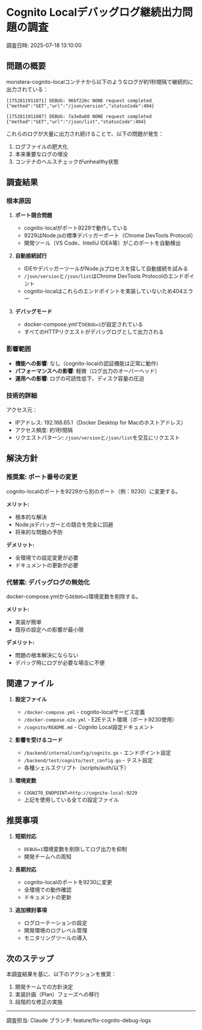 # Cognito Localデバッグログ継続出力問題の調査

調査日時: 2025-07-18 13:10:00

## 問題の概要

monstera-cognito-localコンテナから以下のようなログが約1秒間隔で継続的に出力されている：

```
[1752811911071] DEBUG: 96bf226c NONE request completed 
{"method":"GET","url":"/json/version","statusCode":404}

[1752811911087] DEBUG: 7a3e0a60 NONE request completed 
{"method":"GET","url":"/json/list","statusCode":404}
```

これらのログが大量に出力され続けることで、以下の問題が発生：
1. ログファイルの肥大化
2. 本来重要なログの埋没
3. コンテナのヘルスチェックがunhealthy状態

## 調査結果

### 根本原因

1. **ポート競合問題**
   - cognito-localがポート9229で動作している
   - 9229はNode.jsの標準デバッガーポート（Chrome DevTools Protocol）
   - 開発ツール（VS Code、IntelliJ IDEA等）がこのポートを自動検出

2. **自動接続試行**
   - IDEやデバッガーツールがNode.jsプロセスを探して自動接続を試みる
   - `/json/version`と`/json/list`はChrome DevTools Protocolのエンドポイント
   - cognito-localはこれらのエンドポイントを実装していないため404エラー

3. **デバッグモード**
   - docker-compose.ymlで`DEBUG=1`が設定されている
   - すべてのHTTPリクエストがデバッグログとして出力される

### 影響範囲

- **機能への影響**: なし（cognito-localの認証機能は正常に動作）
- **パフォーマンスへの影響**: 軽微（ログ出力のオーバーヘッド）
- **運用への影響**: ログの可読性低下、ディスク容量の圧迫

### 技術的詳細

アクセス元：
- IPアドレス: 192.168.65.1（Docker Desktop for Macのホストアドレス）
- アクセス頻度: 約1秒間隔
- リクエストパターン: `/json/version`と`/json/list`を交互にリクエスト

## 解決方針

### 推奨案: ポート番号の変更

cognito-localのポートを9229から別のポート（例：9230）に変更する。

**メリット:**
- 根本的な解決
- Node.jsデバッガーとの競合を完全に回避
- 将来的な問題の予防

**デメリット:**
- 全環境での設定変更が必要
- ドキュメントの更新が必要

### 代替案: デバッグログの無効化

docker-compose.ymlから`DEBUG=1`環境変数を削除する。

**メリット:**
- 実装が簡単
- 既存の設定への影響が最小限

**デメリット:**
- 問題の根本解決にならない
- デバッグ時にログが必要な場合に不便

## 関連ファイル

1. **設定ファイル**
   - `/docker-compose.yml` - cognito-localサービス定義
   - `/docker-compose.e2e.yml` - E2Eテスト環境（ポート9230使用）
   - `/cognito/README.md` - Cognito Local設定ドキュメント

2. **影響を受けるコード**
   - `/backend/internal/config/cognito.go` - エンドポイント設定
   - `/backend/test/cognito/test_config.go` - テスト設定
   - 各種シェルスクリプト（scripts/auth/以下）

3. **環境変数**
   - `COGNITO_ENDPOINT=http://cognito-local:9229`
   - 上記を使用している全ての設定ファイル

## 推奨事項

1. **短期対応**
   - `DEBUG=1`環境変数を削除してログ出力を抑制
   - 開発チームへの周知

2. **長期対応**
   - cognito-localのポートを9230に変更
   - 全環境での動作確認
   - ドキュメントの更新

3. **追加検討事項**
   - ログローテーションの設定
   - 開発環境のログレベル管理
   - モニタリングツールの導入

## 次のステップ

本調査結果を基に、以下のアクションを推奨：

1. 開発チームでの方針決定
2. 実装計画（Plan）フェーズへの移行
3. 段階的な修正の実施

---

調査担当: Claude
ブランチ: feature/fix-cognito-debug-logs